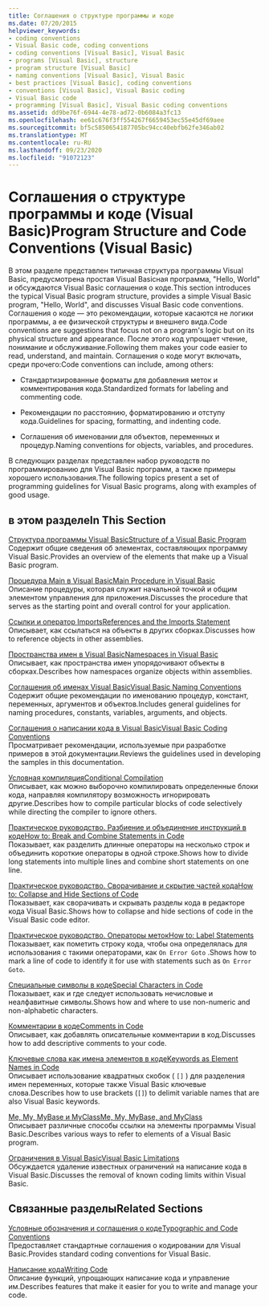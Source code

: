 ```yaml
---
title: Соглашения о структуре программы и коде
ms.date: 07/20/2015
helpviewer_keywords:
- coding conventions
- Visual Basic code, coding conventions
- coding conventions [Visual Basic], Visual Basic
- programs [Visual Basic], structure
- program structure [Visual Basic]
- naming conventions [Visual Basic], Visual Basic
- best practices [Visual Basic], coding conventions
- conventions [Visual Basic], Visual Basic coding
- Visual Basic code
- programming [Visual Basic], Visual Basic coding conventions
ms.assetid: dd9be76f-6944-4e78-ad72-0b6084a3fc13
ms.openlocfilehash: ee61c676f3ff554267f6659453ec55e45df69aee
ms.sourcegitcommit: bf5c5850654187705bc94cc40ebfb62fe346ab02
ms.translationtype: MT
ms.contentlocale: ru-RU
ms.lasthandoff: 09/23/2020
ms.locfileid: "91072123"
---
```

# <a name="program-structure-and-code-conventions-visual-basic"></a><span data-ttu-id="a71cf-102">Соглашения о структуре программы и коде (Visual Basic)</span><span class="sxs-lookup"><span data-stu-id="a71cf-102">Program Structure and Code Conventions (Visual Basic)</span></span>

<span data-ttu-id="a71cf-103">В этом разделе представлен типичная структура программы Visual Basic, предусмотрена простая Visual Basicная программа, "Hello, World" и обсуждаются Visual Basic соглашения о коде.</span><span class="sxs-lookup"><span data-stu-id="a71cf-103">This section introduces the typical Visual Basic program structure, provides a simple Visual Basic program, "Hello, World", and discusses Visual Basic code conventions.</span></span> <span data-ttu-id="a71cf-104">Соглашения о коде — это рекомендации, которые касаются не логики программы, а ее физической структуры и внешнего вида.</span><span class="sxs-lookup"><span data-stu-id="a71cf-104">Code conventions are suggestions that focus not on a program's logic but on its physical structure and appearance.</span></span> <span data-ttu-id="a71cf-105">После этого код упрощает чтение, понимание и обслуживание.</span><span class="sxs-lookup"><span data-stu-id="a71cf-105">Following them makes your code easier to read, understand, and maintain.</span></span> <span data-ttu-id="a71cf-106">Соглашения о коде могут включать, среди прочего:</span><span class="sxs-lookup"><span data-stu-id="a71cf-106">Code conventions can include, among others:</span></span>  
  
- <span data-ttu-id="a71cf-107">Стандартизированные форматы для добавления меток и комментирования кода.</span><span class="sxs-lookup"><span data-stu-id="a71cf-107">Standardized formats for labeling and commenting code.</span></span>  
  
- <span data-ttu-id="a71cf-108">Рекомендации по расстоянию, форматированию и отступу кода.</span><span class="sxs-lookup"><span data-stu-id="a71cf-108">Guidelines for spacing, formatting, and indenting code.</span></span>  
  
- <span data-ttu-id="a71cf-109">Соглашения об именовании для объектов, переменных и процедур.</span><span class="sxs-lookup"><span data-stu-id="a71cf-109">Naming conventions for objects, variables, and procedures.</span></span>  
  
 <span data-ttu-id="a71cf-110">В следующих разделах представлен набор руководств по программированию для Visual Basic программ, а также примеры хорошего использования.</span><span class="sxs-lookup"><span data-stu-id="a71cf-110">The following topics present a set of programming guidelines for Visual Basic programs, along with examples of good usage.</span></span>  
  
## <a name="in-this-section"></a><span data-ttu-id="a71cf-111">в этом разделе</span><span class="sxs-lookup"><span data-stu-id="a71cf-111">In This Section</span></span>  

 [<span data-ttu-id="a71cf-112">Структура программы Visual Basic</span><span class="sxs-lookup"><span data-stu-id="a71cf-112">Structure of a Visual Basic Program</span></span>](structure-of-a-visual-basic-program.md)  
 <span data-ttu-id="a71cf-113">Содержит общие сведения об элементах, составляющих программу Visual Basic.</span><span class="sxs-lookup"><span data-stu-id="a71cf-113">Provides an overview of the elements that make up a Visual Basic program.</span></span>  
  
 [<span data-ttu-id="a71cf-114">Процедура Main в Visual Basic</span><span class="sxs-lookup"><span data-stu-id="a71cf-114">Main Procedure in Visual Basic</span></span>](main-procedure.md)  
 <span data-ttu-id="a71cf-115">Описание процедуры, которая служит начальной точкой и общим элементом управления для приложения.</span><span class="sxs-lookup"><span data-stu-id="a71cf-115">Discusses the procedure that serves as the starting point and overall control for your application.</span></span>  
  
 [<span data-ttu-id="a71cf-116">Ссылки и оператор Imports</span><span class="sxs-lookup"><span data-stu-id="a71cf-116">References and the Imports Statement</span></span>](references-and-the-imports-statement.md)  
 <span data-ttu-id="a71cf-117">Описывает, как ссылаться на объекты в других сборках.</span><span class="sxs-lookup"><span data-stu-id="a71cf-117">Discusses how to reference objects in other assemblies.</span></span>  
  
 [<span data-ttu-id="a71cf-118">Пространства имен в Visual Basic</span><span class="sxs-lookup"><span data-stu-id="a71cf-118">Namespaces in Visual Basic</span></span>](namespaces.md)  
 <span data-ttu-id="a71cf-119">Описывает, как пространства имен упорядочивают объекты в сборках.</span><span class="sxs-lookup"><span data-stu-id="a71cf-119">Describes how namespaces organize objects within assemblies.</span></span>  
  
 [<span data-ttu-id="a71cf-120">Соглашения об именах Visual Basic</span><span class="sxs-lookup"><span data-stu-id="a71cf-120">Visual Basic Naming Conventions</span></span>](naming-conventions.md)  
 <span data-ttu-id="a71cf-121">Содержит общие рекомендации по именованию процедур, констант, переменных, аргументов и объектов.</span><span class="sxs-lookup"><span data-stu-id="a71cf-121">Includes general guidelines for naming procedures, constants, variables, arguments, and objects.</span></span>  
  
 [<span data-ttu-id="a71cf-122">Соглашения о написании кода в Visual Basic</span><span class="sxs-lookup"><span data-stu-id="a71cf-122">Visual Basic Coding Conventions</span></span>](coding-conventions.md)  
 <span data-ttu-id="a71cf-123">Просматривает рекомендации, используемые при разработке примеров в этой документации.</span><span class="sxs-lookup"><span data-stu-id="a71cf-123">Reviews the guidelines used in developing the samples in this documentation.</span></span>  
  
 [<span data-ttu-id="a71cf-124">Условная компиляция</span><span class="sxs-lookup"><span data-stu-id="a71cf-124">Conditional Compilation</span></span>](conditional-compilation.md)  
 <span data-ttu-id="a71cf-125">Описывает, как можно выборочно компилировать определенные блоки кода, направляя компилятору возможность игнорировать другие.</span><span class="sxs-lookup"><span data-stu-id="a71cf-125">Describes how to compile particular blocks of code selectively while directing the compiler to ignore others.</span></span>  
  
 [<span data-ttu-id="a71cf-126">Практическое руководство. Разбиение и объединение инструкций в коде</span><span class="sxs-lookup"><span data-stu-id="a71cf-126">How to: Break and Combine Statements in Code</span></span>](how-to-break-and-combine-statements-in-code.md)  
 <span data-ttu-id="a71cf-127">Показывает, как разделить длинные операторы на несколько строк и объединить короткие операторы в одной строке.</span><span class="sxs-lookup"><span data-stu-id="a71cf-127">Shows how to divide long statements into multiple lines and combine short statements on one line.</span></span>  
  
 [<span data-ttu-id="a71cf-128">Практическое руководство. Сворачивание и скрытие частей кода</span><span class="sxs-lookup"><span data-stu-id="a71cf-128">How to: Collapse and Hide Sections of Code</span></span>](how-to-collapse-and-hide-sections-of-code.md)  
 <span data-ttu-id="a71cf-129">Показывает, как сворачивать и скрывать разделы кода в редакторе кода Visual Basic.</span><span class="sxs-lookup"><span data-stu-id="a71cf-129">Shows how to collapse and hide sections of code in the Visual Basic code editor.</span></span>  
  
 [<span data-ttu-id="a71cf-130">Практическое руководство. Операторы меток</span><span class="sxs-lookup"><span data-stu-id="a71cf-130">How to: Label Statements</span></span>](how-to-label-statements.md)  
 <span data-ttu-id="a71cf-131">Показывает, как пометить строку кода, чтобы она определялась для использования с такими операторами, как `On Error Goto` .</span><span class="sxs-lookup"><span data-stu-id="a71cf-131">Shows how to mark a line of code to identify it for use with statements such as `On Error Goto`.</span></span>  
  
 [<span data-ttu-id="a71cf-132">Специальные символы в коде</span><span class="sxs-lookup"><span data-stu-id="a71cf-132">Special Characters in Code</span></span>](special-characters-in-code.md)  
 <span data-ttu-id="a71cf-133">Показывает, как и где следует использовать нечисловые и неалфавитные символы.</span><span class="sxs-lookup"><span data-stu-id="a71cf-133">Shows how and where to use non-numeric and non-alphabetic characters.</span></span>  
  
 [<span data-ttu-id="a71cf-134">Комментарии в коде</span><span class="sxs-lookup"><span data-stu-id="a71cf-134">Comments in Code</span></span>](comments-in-code.md)  
 <span data-ttu-id="a71cf-135">Описывает, как добавлять описательные комментарии в код.</span><span class="sxs-lookup"><span data-stu-id="a71cf-135">Discusses how to add descriptive comments to your code.</span></span>  
  
 [<span data-ttu-id="a71cf-136">Ключевые слова как имена элементов в коде</span><span class="sxs-lookup"><span data-stu-id="a71cf-136">Keywords as Element Names in Code</span></span>](keywords-as-element-names-in-code.md)  
 <span data-ttu-id="a71cf-137">Описывает использование квадратных скобок ( `[]` ) для разделения имен переменных, которые также Visual Basic ключевые слова.</span><span class="sxs-lookup"><span data-stu-id="a71cf-137">Describes how to use brackets (`[]`) to delimit variable names that are also Visual Basic keywords.</span></span>  
  
 [<span data-ttu-id="a71cf-138">Me, My, MyBase и MyClass</span><span class="sxs-lookup"><span data-stu-id="a71cf-138">Me, My, MyBase, and MyClass</span></span>](me-my-mybase-and-myclass.md)  
 <span data-ttu-id="a71cf-139">Описывает различные способы ссылки на элементы программы Visual Basic.</span><span class="sxs-lookup"><span data-stu-id="a71cf-139">Describes various ways to refer to elements of a Visual Basic program.</span></span>  
  
 [<span data-ttu-id="a71cf-140">Ограничения в Visual Basic</span><span class="sxs-lookup"><span data-stu-id="a71cf-140">Visual Basic Limitations</span></span>](limitations.md)  
 <span data-ttu-id="a71cf-141">Обсуждается удаление известных ограничений на написание кода в Visual Basic.</span><span class="sxs-lookup"><span data-stu-id="a71cf-141">Discusses the removal of known coding limits within Visual Basic.</span></span>  
  
## <a name="related-sections"></a><span data-ttu-id="a71cf-142">Связанные разделы</span><span class="sxs-lookup"><span data-stu-id="a71cf-142">Related Sections</span></span>  

 [<span data-ttu-id="a71cf-143">Условные обозначения и соглашения о коде</span><span class="sxs-lookup"><span data-stu-id="a71cf-143">Typographic and Code Conventions</span></span>](../../language-reference/typographic-and-code-conventions.md)  
 <span data-ttu-id="a71cf-144">Предоставляет стандартные соглашения о кодировании для Visual Basic.</span><span class="sxs-lookup"><span data-stu-id="a71cf-144">Provides standard coding conventions for Visual Basic.</span></span>  
  
 [<span data-ttu-id="a71cf-145">Написание кода</span><span class="sxs-lookup"><span data-stu-id="a71cf-145">Writing Code</span></span>](/visualstudio/ide/writing-code-in-the-code-and-text-editor)  
 <span data-ttu-id="a71cf-146">Описание функций, упрощающих написание кода и управление им.</span><span class="sxs-lookup"><span data-stu-id="a71cf-146">Describes features that make it easier for you to write and manage your code.</span></span>
